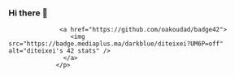 
### Hi there 👋  <p align="right"> 
                  <a href="https://github.com/oakoudad/badge42"> 
                     <img src="https://badge.mediaplus.ma/darkblue/diteixei?UM6P=off" alt="diteixei's 42 stats" /> 
                   </a> 
                 </p> 

<!--
**Sma0sh/Sma0sh** is a ✨ _special_ ✨ repository because its `README.md` (this file) appears on your GitHub profile.

Here are some ideas to get you started:

- 🔭 I’m currently working on ...
- 🌱 I’m currently learning ...
- 👯 I’m looking to collaborate on ...
- 🤔 I’m looking for help with ...
- 💬 Ask me about ...
- 📫 How to reach me: ...
- 😄 Pronouns: ...
- ⚡ Fun fact: ...
-->
